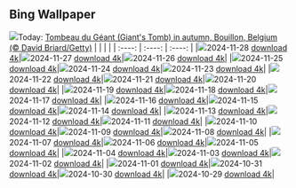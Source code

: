 ## Bing Wallpaper
![](./wallpaper/2024-11-28.jpg)Today: [Tombeau du Géant (Giant's Tomb) in autumn, Bouillon, Belgium (© David Briard/Getty)](./wallpaper/2024-11-28.jpg)
|      |      |      |
| :----: | :----: | :----: |
|![](./wallpaper/2024-11-28_sm.jpg)2024-11-28 [download 4k](./wallpaper/2024-11-28.jpg)|![](./wallpaper/2024-11-27_sm.jpg)2024-11-27 [download 4k](./wallpaper/2024-11-27.jpg)|![](./wallpaper/2024-11-26_sm.jpg)2024-11-26 [download 4k](./wallpaper/2024-11-26.jpg)|
|![](./wallpaper/2024-11-25_sm.jpg)2024-11-25 [download 4k](./wallpaper/2024-11-25.jpg)|![](./wallpaper/2024-11-24_sm.jpg)2024-11-24 [download 4k](./wallpaper/2024-11-24.jpg)|![](./wallpaper/2024-11-23_sm.jpg)2024-11-23 [download 4k](./wallpaper/2024-11-23.jpg)|
|![](./wallpaper/2024-11-22_sm.jpg)2024-11-22 [download 4k](./wallpaper/2024-11-22.jpg)|![](./wallpaper/2024-11-21_sm.jpg)2024-11-21 [download 4k](./wallpaper/2024-11-21.jpg)|![](./wallpaper/2024-11-20_sm.jpg)2024-11-20 [download 4k](./wallpaper/2024-11-20.jpg)|
|![](./wallpaper/2024-11-19_sm.jpg)2024-11-19 [download 4k](./wallpaper/2024-11-19.jpg)|![](./wallpaper/2024-11-18_sm.jpg)2024-11-18 [download 4k](./wallpaper/2024-11-18.jpg)|![](./wallpaper/2024-11-17_sm.jpg)2024-11-17 [download 4k](./wallpaper/2024-11-17.jpg)|
|![](./wallpaper/2024-11-16_sm.jpg)2024-11-16 [download 4k](./wallpaper/2024-11-16.jpg)|![](./wallpaper/2024-11-15_sm.jpg)2024-11-15 [download 4k](./wallpaper/2024-11-15.jpg)|![](./wallpaper/2024-11-14_sm.jpg)2024-11-14 [download 4k](./wallpaper/2024-11-14.jpg)|
|![](./wallpaper/2024-11-13_sm.jpg)2024-11-13 [download 4k](./wallpaper/2024-11-13.jpg)|![](./wallpaper/2024-11-12_sm.jpg)2024-11-12 [download 4k](./wallpaper/2024-11-12.jpg)|![](./wallpaper/2024-11-11_sm.jpg)2024-11-11 [download 4k](./wallpaper/2024-11-11.jpg)|
|![](./wallpaper/2024-11-10_sm.jpg)2024-11-10 [download 4k](./wallpaper/2024-11-10.jpg)|![](./wallpaper/2024-11-09_sm.jpg)2024-11-09 [download 4k](./wallpaper/2024-11-09.jpg)|![](./wallpaper/2024-11-08_sm.jpg)2024-11-08 [download 4k](./wallpaper/2024-11-08.jpg)|
|![](./wallpaper/2024-11-07_sm.jpg)2024-11-07 [download 4k](./wallpaper/2024-11-07.jpg)|![](./wallpaper/2024-11-06_sm.jpg)2024-11-06 [download 4k](./wallpaper/2024-11-06.jpg)|![](./wallpaper/2024-11-05_sm.jpg)2024-11-05 [download 4k](./wallpaper/2024-11-05.jpg)|
|![](./wallpaper/2024-11-04_sm.jpg)2024-11-04 [download 4k](./wallpaper/2024-11-04.jpg)|![](./wallpaper/2024-11-03_sm.jpg)2024-11-03 [download 4k](./wallpaper/2024-11-03.jpg)|![](./wallpaper/2024-11-02_sm.jpg)2024-11-02 [download 4k](./wallpaper/2024-11-02.jpg)|
|![](./wallpaper/2024-11-01_sm.jpg)2024-11-01 [download 4k](./wallpaper/2024-11-01.jpg)|![](./wallpaper/2024-10-31_sm.jpg)2024-10-31 [download 4k](./wallpaper/2024-10-31.jpg)|![](./wallpaper/2024-10-30_sm.jpg)2024-10-30 [download 4k](./wallpaper/2024-10-30.jpg)|
|![](./wallpaper/2024-10-29_sm.jpg)2024-10-29 [download 4k](./wallpaper/2024-10-29.jpg)|